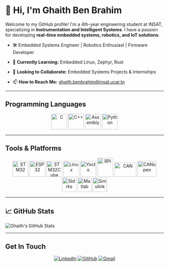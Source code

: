 # 👋 Hi, I'm Ghaith Ben Brahim
Welcome to my GitHub profile! I'm a 4th-year engineering student at INSAT, specializing in **Instrumentation and Intelligent Systems**. I have a passion for developing **real-time embedded systems, robotics, and IoT solutions**.  
- 🛠️ Embedded Systems Engineer | Robotics Enthusiast | Firmware Developer  

- 🌱 **Currently Learning:** Embedded Linux, Zephyr, Rust  
- 👯 **Looking to Collaborate:** Embedded Systems Projects & Internships  
- 📫 **How to Reach Me:** ghaith.benbrahim@insat.ucar.tn

---

## Programming Languages
<p align="center">
<img width="50" height="50" src="https://upload.wikimedia.org/wikipedia/commons/thumb/1/18/C_Programming_Language.svg/570px-C_Programming_Language.svg.png" alt="C"/>
<img width="50" height="50" src="https://raw.githubusercontent.com/isocpp/logos/master/cpp_logo.png" alt="C++"/>
<img width="50" height="50" src="https://github.com/user-attachments/assets/9b89d3cc-a9e2-4e19-b559-9009a8b5a777" alt="Assembly"/>
<img width="50" height="50" src="https://www.svgrepo.com/show/452091/python.svg" alt="Python"/>
</p>

---

## Tools & Platforms
<p align="center">
<img width="50" height="50" src="https://wiki.stmicroelectronics.cn/stm32mcu/nsfr_img_auth.php/4/4e/STM32.png" alt="STM32"/>
<img width="50" height="50" src="https://pbs.twimg.com/profile_images/773245254979903488/yB0xE3NR_400x400.jpg" alt="ESP32"/>
<img width="50" height="50" src="https://encrypted-tbn0.gstatic.com/images?q=tbn:ANd9GcSEJPAyrjz46qzrUPgiYMUXFmLgKP0oTViw3tQjetPdmJg5PZfIp-OoL07DV_5Z5Pa3ow8&usqp=CAU" alt="STM32Cube"/>
<img width="50" height="50" src="https://upload.wikimedia.org/wikipedia/commons/thumb/3/35/Tux.svg/1727px-Tux.svg.png" alt="Linux"/>
<img width="50" height="50" src="https://image.spreadshirtmedia.com/image-server/v1/compositions/T842A2PA3667PT17X34Y45D1038885179W18245H6942PA3669PT17X53Y1D1038885214W14496H29717/views/1,width=500,height=500,appearanceId=2,backgroundColor=ffffff/yocto-project-10th-anniversary-official-dark-tote-bag.jpg" alt="Yocto"/>
<img width="50" height="60" src="https://upload.wikimedia.org/wikipedia/fr/thumb/3/3b/Raspberry_Pi_logo.svg/1200px-Raspberry_Pi_logo.svg.png" alt="RPi"/>
<img width="70" height="45" src="https://cdn.chipkin.com/assets/uploads/2018/Oct/Can_logo_26-13-54-46.png" alt="CAN"/>
<img width="60" height="50" src="https://phytools.com/cdn/shop/products/Canopen_logo_square_237d20ee-9dc9-444b-809f-2cdbae78fbd1.png?v=1539116314" alt="CANopen"/>
<br>
<img width="45" height="45" src="https://banner2.cleanpng.com/20180425/kqw/ave9q5ayl.webp" alt="Sldrks"/>
<img width="45" height="45" src="https://upload.wikimedia.org/wikipedia/commons/thumb/2/21/Matlab_Logo.png/1200px-Matlab_Logo.png" alt="Matlab"/>
<img width="45" height="45" src="https://upload.wikimedia.org/wikipedia/commons/3/36/Simulink_Logo_%28non-wordmark%29.png" alt="Simulink"/>
</p>

---

## 📈 GitHub Stats
![Ghaith's GitHub Stats](https://github-readme-stats.vercel.app/api?username=GhaithhBenbrahim&show_icons=true&theme=radical)

---

## Get In Touch
<p align="center">
<a href="https://www.linkedin.com/in/ghaith-ben-brahim" target="_blank" rel="nofollow"><img alt="LinkedIn" src="https://img.shields.io/badge/Linkedin-0a66c2?style=for-the-badge&logo=linkedin&logoColor=white" /></a>
<a href="https://github.com/GhaithhBenbrahim" target="_blank" rel="nofollow"><img alt="GitHub" src="https://img.shields.io/badge/GitHub-100000?style=for-the-badge&logo=github&logoColor=white" /></a>
<a href="mailto:ghaith.benbrahim@insat.ucar.tn" target="_blank" rel="nofollow"><img alt="Gmail" src="https://img.shields.io/badge/Gmail-yellow?style=for-the-badge&logo=Gmail&logoColor=white"/></a>
</p>

